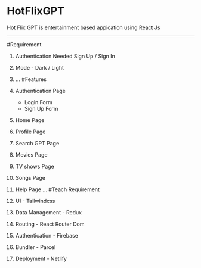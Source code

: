<h1>HotFlixGPT</h1>

<p>Hot Flix GPT is entertainment based appication using React Js</p>

<hr/>
#Requirement

1. Authentication Needed Sign Up / Sign In
2. Mode - Dark / Light
3. ...
   #Features

4. Authentication Page
   - Login Form
   - Sign Up Form
5. Home Page
6. Profile Page
7. Search GPT Page
8. Movies Page
9. TV shows Page
10. Songs Page
11. Help Page
    ...
    #Teach Requirement

12. UI - Tailwindcss
13. Data Management - Redux
14. Routing - React Router Dom
15. Authentication - Firebase
16. Bundler - Parcel
17. Deployment - Netlify
